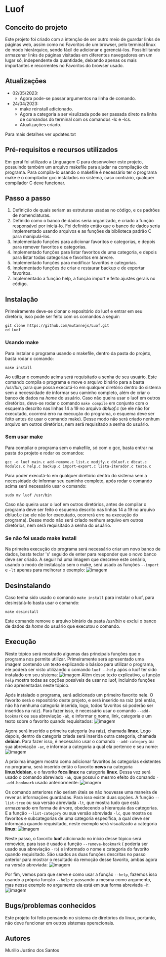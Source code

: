 # Luof

## Conceito do projeto

Este projeto foi criado com a intenção de ser outro meio de guardar links de páginas web,
 assim como no Favoritos de um browser, pelo terminal linux de modo hierárquico, sendo
 fácil de adicionar e gerenciá-los. Possibilitando armazenar links de páginas visitadas
 em diferentes navegadores em um lugar só, independente da quantidade, deixando apenas os
 mais importantes e recorrentes no Favoritos do browser usado.

## Atualizações
* 02/05/2023:
	* Agora pode-se passar argumentos na linha de comando.
* 24/04/2023:
	* make reinstall adicionado.
	* Agora a categoria a ser visulizada pode ser passada direto na linha de comandos do
 terminal com os comandos -lc e -lcs.
	* Atualizações criado.

Para mais detalhes ver updates.txt

## Pré-requisitos e recursos utilizados

Em geral foi utilizado a Linguagem C para desenvolver este projeto, possuindo também um
 arquivo makefile para ajudar na compilação do programa. Para compila-lo usando o makefile
 é necessário ter o programa make e o compilador gcc instalados no sistema, caso contrário, 
 qualquer compilador C deve funcionar.

## Passo a passo

1. Definição de quais seriam as estruturas usadas no código, e os padrões de nomenclaturas.
2. Definido como o banco de dados seria organizado, e criado a função responsável por
 iniciá-lo. Foi definido então que o banco de dados seria implementado usando arquivos e
 as funções da biblioteca padrão C para manipulá-los.
3. Implementado funções para adicionar favoritos e categorias, e depois para remover
 favoritos e categorias.
4. Implementado funções para listar favoritos de uma categoria, e depois para listar todas
categorias e favoritos em árvore.
5. Implementado funções para modificar favoritos e categorias.
6. Implementado funções de criar e restaurar backup e de exportar favoritos.
7. Implementado a função help, a função import e feito ajustes gerais no código.

## Instalação

Primeiramente deve-se clonar o repositório do luof e entrar em seu diretório, isso pode ser feito
 com os comandos a seguir:
```
git clone https://github.com/mutannejs/Luof.git
cd Luof
```

### Usando make
Para instalar o programa usando o makefile, dentro da pasta do projeto, basta rodar o comando:
```
make install
```
Ao utilizar o comando acima será requisitado a senha de seu usuário. Este comando compila o
 programa e move o arquivo binário para a basta _/usr/bin_, para que possa executá-lo em
 qualquer diretório dentro do sistema sem a necessidade de informar seu caminho completo,
 além de criar o banco de dados na _home_ do usuário. Caso não queira usar o luof em outros
 diretórios, deve-se rodar o comando `make compile` em conjunto com o esquema descrito nas
 linhas 14 a 19 no arquivo _dbluof.c_ (se ele não for executado, ocorrerá erro na execução
 do programa, o esquema deve ser feito antes de usar o comando make). Desse modo não será
 criado nenhum arquivo em outros diretórios, nem será requisitado a senha do usuário.

### Sem usar make
Para compilar o programa sem o makefile, só com o gcc, basta entrar na pasta do projeto
 e rodar os comandos:
```
gcc -o luof main.c add-remove.c list.c modify.c dbluof.c dbcat.c modulos.c help.c backup.c import-export.c lista-iterador.c teste.c
```
Para poder executá-lo em qualquer diretório dentro do sistema sem a necessidade de informar
 seu caminho completo, após rodar o comando acima será necessário usar o comando:
```
sudo mv luof /usr/bin
```
Caso não queira usar o luof em outros diretórios, antes de compilar o programa deve ser feito
 o esquema descrito nas linhas 14 a 19 no arquivo dbluof.c (se ele não for executado,
 ocorrerá erro na execução do programa). Desse modo não será criado nenhum arquivo em outros
 diretórios, nem será requisitado a senha do usuário.
 
### Se não foi usado make install
Na primeira execução do programa será necessário criar um novo banco de dados,  basta teclar
 's' seguido de enter para responder que o novo banco deve ser criado. A seguir há uma imagem
 que descreve este cenário, usando o modo de instalação sem o make, será usado as funções
 `--import` e `-lt` apenas para melhorar o exemplo:
![imagem](https://github.com/mutannejs/Luof/blob/master/imagens/img07.png)

## Desinstalando

Caso tenha sido usado o comando `make install` para instalar o luof, para desinstalá-lo basta usar o comando:
```
make desinstall
```
Este comando remove o arquivo binário da pasta _/usr/bin_ e exclui o banco de dados da _home_ do usuário
 que executou o comando.

## Execução

Neste tópico será mostrado algumas das principais funções que o programa nos permite utilizar. Primeiramente
 será apresentado uma imagem contendo um texto explicando o básico para utilizar o programa, ele poderá ser
 visto utilizando o comando `luof --help` após o luof ter sido instalado em seu sistema:
![imagem](https://github.com/mutannejs/Luof/blob/master/imagens/img00.png)
Além desse texto explicativo, a função `help` mostra todas as opções possíveis de usar no luof, incluindo
 funções não apresentadas neste tópico.

Após instalado o programa, será adicionado um primeiro favorito nele. O favorito será o repositório deste
 projeto, e será inserido na raiz (até então, não há nenhuma categoria inserida, logo, todos favoritos só
 poderão ser inseridos na raiz). Para fazer isso, é necessário usar o comando `--add-bookmark` ou sua
 abreviação `-ab`, e informar o nome, link, categoria e um texto sobre o favorito quando requisitados:
![imagem](https://github.com/mutannejs/Luof/blob/master/imagens/img01.png)

Agora será inserido a primeira categoria (na raiz), chamada **linux**. Logo depois, dentro da categoria criada
 será inserida outra categoria, chamada **debian**. Para fazer isso, é necessário usar o comando
 `--add-category` ou sua abreviação `-ac`, e informar a categoria a qual ela pertence e seu nome:
![imagem](https://github.com/mutannejs/Luof/blob/master/imagens/img02.png)

A próxima imagem mostra como adicionar favoritos às categorias existentes no programa, será inserido então
 o favorito **news** na categoria **linux/debian**, e o favorito **foca linux** na categoria **linux**.
 Dessa vez será usado o comando abreviado `-ab`, que possui o mesmo efeito do comando `--add-bookmark`
 usado anteriormente:
![imagem](https://github.com/mutannejs/Luof/blob/master/imagens/img03.png)

Os comando anteriores não seriam úteis se não houvesse uma maneira de rever as informações guardadas. Para
 isso existe duas opções. A função `--list-tree` ou sua versão abreviada `-lt`, que mostra tudo que
 está armazenado em forma de árvore, obedecendo a hierarquia das categorias. E a função `--list-category`
 ou sua versão abreviada `-lc`, que mostra os favoritos e subcategorias de uma categoria específica, a
 qual deve ser informada quando requisitado, neste exemplo será visualizado a categoria **linux**:
![imagem](https://github.com/mutannejs/Luof/blob/master/imagens/img04.png)

Neste passo, o favorito **luof** adicionado no início desse tópico será removido, para isso é usado a função
 `--remove-bookmark` ( poderia ser usado sua abreviação `-rb`) e informado o nome e categoria do favorito
 quando requisitado. São usados as duas funções descritas no passo anterior para mostrar o resultado da
 remoção desse favorito, ambas agora na versão abreviada:
![imagem](https://github.com/mutannejs/Luof/blob/master/imagens/img05.png)

Por fim, vemos para que serve e como usar a função `--help`, fazemos isso usando a própria função `--help` e
 passando a mesma como argumento, mas nesse exemplo no argumento ela está em sua forma abreviada `-h`:
![imagem](https://github.com/mutannejs/Luof/blob/master/imagens/img06.png)

## Bugs/problemas conhecidos

Este projeto foi feito pensando no sistema de diretórios do linux, portanto, não deve
funcionar em outros sistemas operacionais.

## Autores

Murillo Justino dos Santos
